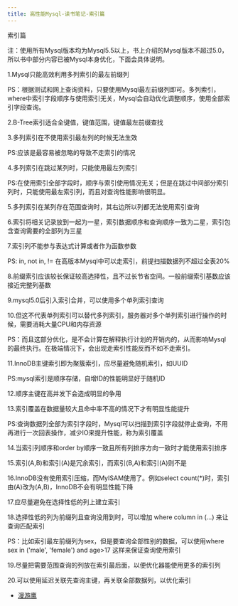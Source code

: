 ```yaml
---
title: 高性能Mysql-读书笔记-索引篇
---
```


索引篇

注：使用所有Mysql版本均为Mysql5.5以上，书上介绍的Mysql版本不超过5.0，所以书中部分内容已被Mysql本身优化，下面会具体说明。

1.Mysql只能高效利用多列索引的最左前缀列

PS：根据测试和网上查询资料，只要使用Mysql最左前缀列即可。多列索引，where中索引字段顺序与使用索引无关，Mysql会自动优化调整顺序，使用全部索引字段查询。

2.B-Tree索引适合全键值，键值范围，键值最左前缀查找

3.多列索引在不使用索引最左列的时候无法生效

PS:应该是最容易被忽略的导致不走索引的情况

4.多列索引在跳过某列时，只能使用最左列索引

PS:在使用索引全部字段时，顺序与索引使用情况无关；但是在跳过中间部分索引列时，只能使用最左索引列，而且对查询性能影响很明显。

5.多列索引在某列存在范围查询时，其右边所以列都无法使用索引查询

6.索引将相关记录放到一起为一星，索引数据顺序和查询顺序一致为二星，索引包含查询需要的全部列为三星

7.索引列不能参与表达式计算或者作为函数参数

PS: in, not in, != 在高版本Mysql中可以走索引，前提扫描数据列不超过全表20%

8.前缀索引应该较长保证较高选择性，且不过长节省空间。一般前缀索引基数应该接近完整列基数

9.mysql5.0后引入索引合并，可以使用多个单列索引查询

10.但这不代表单列索引可以替代多列索引，服务器对多个单列索引进行操作的时候，需要消耗大量CPU和内存资源

PS：而且这部分优化，是不会计算在解释执行计划的开销内的，从而影响Mysql的最终执行。在极端情况下，会出现走索引性能反而不如不走索引。

11.InnoDB主键索引即为聚簇索引，应尽量避免随机索引，如UUID

PS:mysql索引是顺序存储，自增ID的性能明显好于随机ID

12.顺序主键在高并发下会造成明显的争用

13.索引覆盖在数据量较大且命中率不高的情况下才有明显性能提升

PS:查询数据列全部为索引字段时，Mysql可以扫描到索引字段就停止查询，不用再进行一次回表操作，减少IO来提升性能，称为索引覆盖

14.当索引列顺序和order by顺序一致且所有列排序方向一致时才能使用索引排序

15.索引(A,B)和索引(A)是冗余索引，而索引(B,A)和索引(A)则不是

16.InnoDB没有使用索引压缩，而MyISAM使用了。例如select count(*)时，索引由(A)改为(A,B)，InnoDB不会有明显性能下降

17.应尽量避免在选择性低的列上建立索引

18.选择性低的列为前缀列且查询没用到时，可以增加 where column in (...) 来让查询匹配索引

PS：比如索引最左前缀列为sex，但是要查询全部性别的数据，可以使用where sex in ('male', 'female') and age>17 这样来保证查询使用索引

19.尽量把需要范围查询的列放在索引最后面，以便优化器能使用更多的索引列

20.可以使用延迟关联先查询主键，再关联全部数据列，以优化索引


* [漫游鹰](https://www.jianshu.com/p/b4f958fb7fcf)
